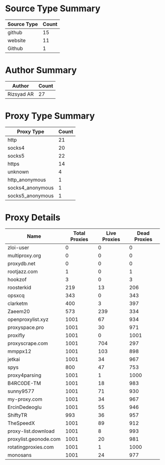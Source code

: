 # Source Type Summary

| Source Type | Count |
|-------------|-------|
| github | 15 |
| website | 11 |
| Github | 1 |


# Author Summary

| Author | Count |
|--------|-------|
| Rizsyad AR | 27 |


# Proxy Type Summary

| Proxy Type | Count |
|------------|-------|
| http | 21 |
| socks4 | 20 |
| socks5 | 22 |
| https | 14 |
| unknown | 4 |
| http_anonymous | 1 |
| socks4_anonymous | 1 |
| socks5_anonymous | 1 |


# Proxy Details

| Name | Total Proxies | Live Proxies | Dead Proxies |
|------|---------------|--------------|---------------|
| zloi-user | 0 | 0 | 0 |
| multiproxy.org | 0 | 0 | 0 |
| proxydb.net | 0 | 0 | 0 |
| rootjazz.com | 1 | 0 | 1 |
| hookzof | 3 | 0 | 3 |
| roosterkid | 219 | 13 | 206 |
| opsxcq | 343 | 0 | 343 |
| clarketm | 400 | 3 | 397 |
| Zaeem20 | 573 | 239 | 334 |
| openproxylist.xyz | 1001 | 67 | 934 |
| proxyspace.pro | 1001 | 30 | 971 |
| proxifly | 1001 | 0 | 1001 |
| proxyscrape.com | 1001 | 704 | 297 |
| mmppx12 | 1001 | 103 | 898 |
| jetkai | 1001 | 34 | 967 |
| spys | 800 | 47 | 753 |
| proxy4parsing | 1001 | 1 | 1000 |
| B4RC0DE-TM | 1001 | 18 | 983 |
| sunny9577 | 1001 | 71 | 930 |
| my-proxy.com | 1001 | 34 | 967 |
| ErcinDedeoglu | 1001 | 55 | 946 |
| ShiftyTR | 993 | 36 | 957 |
| TheSpeedX | 1001 | 89 | 912 |
| proxy-list.download | 1001 | 8 | 993 |
| proxylist.geonode.com | 1001 | 20 | 981 |
| rotatingproxies.com | 1001 | 1 | 1000 |
| monosans | 1001 | 24 | 977 |
